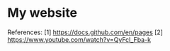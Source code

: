 # My website
References:
[1] https://docs.github.com/en/pages
[2] https://www.youtube.com/watch?v=QyFcl_Fba-k
